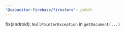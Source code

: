 ```yaml
---
'@capacitor-firebase/firestore': patch
---
```


fix(android): `NullPointerException` in `getDocument(...)`
